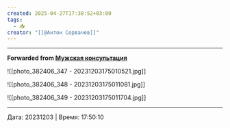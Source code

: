 ```yaml
---
created: 2025-04-27T17:38:52+03:00
tags:
  - 📥
creator: "[[@Антон Сорвачев]]"
---
```



***

**Forwarded from [Мужская консультация](https://t.me/c/1432284360/12956)**

![[photo_382406_347 - 20231203175010521.jpg]]

![[photo_382406_348 - 20231203175011081.jpg]]

![[photo_382406_349 - 20231203175011704.jpg]]



---

Дата: 20231203 | Время: 17:50:10



